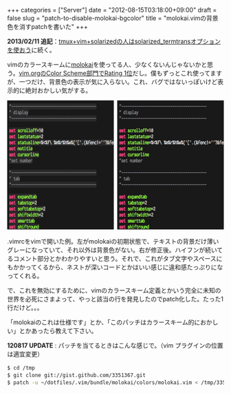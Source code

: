 +++
categories = ["Server"]
date = "2012-08-15T03:18:00+09:00"
draft = false
slug = "patch-to-disable-molokai-bgcolor"
title = "molokai.vimの背景色を消すpatchを書いた"
+++

**2013/02/11 追記**：[tmux+vim+solarizedの人はsolarized_termtransオプションを使おう](http://fixture.jp/blog/2013/02/solarized-termtrans-optio/)に続く。

vimのカラースキームに[molokai](https://github.com/tomasr/molokai)を使ってる人、少なくないんじゃないかと思う。[vim.orgのColor Scheme部門でRating 1位](http://www.vim.org/scripts/script_search_results.php?keywords=&amp;script_type=color+scheme&amp;order_by=rating&amp;direction=descending&amp;search=search)だし。僕もずっとこれ使ってますが、一つだけ、背景色の表示が気に入らない。これ、バグではないっぽいけど表示的に絶対おかしい気がする。

[<img class="alignnone size-full wp-image-1423" title="molokai" alt="" src="/images/2012/08/molokai.png" width="610" height="300" />](http://fixture.jp/blog/wp-content/uploads/2012/08/molokai.png)

.vimrcをvimで開いた例。左がmolokaiの初期状態で、テキストの背景だけ薄いグレーになっていて、それ以外は背景色がない。右が修正後。ハイフンが続いてるコメント部分とかわかりやすいと思う。それで、これがタブ文字やスペースにもかかってくるから、ネストが深いコードとかはいい感じに違和感たっぷりになってくれる。

で、これを無効にするために、vimのカラースキーム定義とかいう完全に未知の世界を必死にさまよって、やっと該当の行を発見したのでpatch化した。たった1行だけど。。。

「molokaiのこれは仕様です」とか、「このパッチはカラースキーム的におかしい」とかあったら教えて下さい。

**120817 UPDATE** :
パッチを当てるときはこんな感じで。（vim プラグインの位置は適宜変更）

```bash
$ cd /tmp
$ git clone git://gist.github.com/3351367.git
$ patch -u ~/dotfiles/.vim/bundle/molokai/colors/molokai.vim < /tmp/3351367/molokai.patch
```
